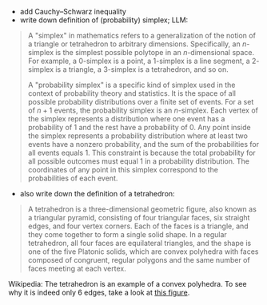 - add Cauchy–Schwarz inequality
- write down definition of (probability) simplex; LLM: 
> A "simplex" in mathematics refers to a generalization of the notion of a triangle or tetrahedron to arbitrary dimensions. Specifically, an $n$-simplex is the simplest possible polytope in an $n$-dimensional space. For example, a $0$-simplex is a point, a $1$-simplex is a line segment, a $2$-simplex is a triangle, a $3$-simplex is a tetrahedron, and so on. 
>  
> A "probability simplex" is a specific kind of simplex used in the context of probability theory and statistics. It is the space of all possible probability distributions over a finite set of events. For a set of $n + 1$ events, the probability simplex is an $n$-simplex. Each vertex of the simplex represents a distribution where one event has a probability of $1$ and the rest have a probability of $0$. Any point inside the simplex represents a probability distribution where at least two events have a nonzero probability, and the sum of the probabilities for all events equals $1$. This constraint is because the total probability for all possible outcomes must equal $1$ in a probability distribution. The coordinates of any point in this simplex correspond to the probabilities of each event. 
- also write down the definition of a tetrahedron: 
> A tetrahedron is a three-dimensional geometric figure, also known as a triangular pyramid, consisting of four triangular faces, six straight edges, and four vertex corners. Each of the faces is a triangle, and they come together to form a single solid shape. In a regular tetrahedron, all four faces are equilateral triangles, and the shape is one of the five Platonic solids, which are convex polyhedra with faces composed of congruent, regular polygons and the same number of faces meeting at each vertex. 

Wikipedia: The tetrahedron is an example of a convex polyhedra. To see why it is indeed only $6$ edges, take a look at [this figure](https://en.wikipedia.org/wiki/Tetrahedron#/media/File:Symmetries_of_the_tetrahedron.svg). 
